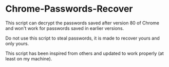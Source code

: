 # Chrome-Passwords-Recover

This script can decrypt the passwords saved after version 80 of Chrome and won't work for passwords saved in earlier versions.

Do not use this script to steal passwords, it is made to recover yours and only yours.

This script has been inspired from others and updated to work properly (at least on my machine).
